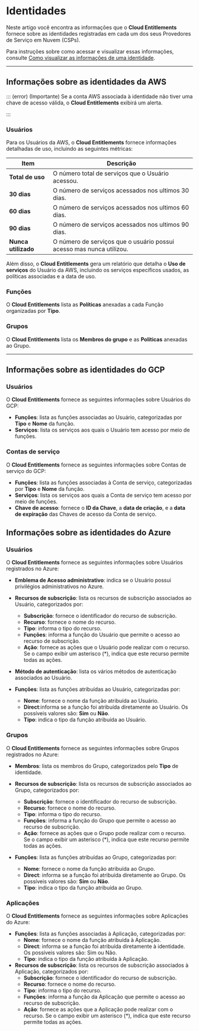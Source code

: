 # Identidades

Neste artigo você encontra as informações que o **Cloud Entitlements** fornece sobre as identidades registradas em cada um dos seus Provedores de Serviço em Nuvem (CSPs).

Para instruções sobre como acessar e visualizar essas informações, consulte [Como visualizar as informações de uma identidade](/v3-32/docs/pt/cloud-entitlements-how-to-view-an-identitys-information).


* * *
## Informações sobre as identidades da AWS

::: (error) (Importante)
Se a conta AWS associada à identidade não tiver uma chave de acesso válida, o **Cloud Entitlements** exibirá um alerta.


:::


### Usuários
Para os Usuários da AWS, o **Cloud Entitlements** fornece informações detalhadas de uso, incluindo as seguintes métricas:


| **Item** | **Descrição**|
| --- | --- |
| **Total de uso** |O número total de serviços que o Usuário acessou. |
| **30 dias** |O número de serviços acessados nos ultimos 30 dias.|
| **60 dias** | O número de serviços acessados nos ultimos 60 dias. |
| **90 dias** | O número de serviços acessados nos ultimos 90 dias. |
| **Nunca utilizado** | O número de serviços que o usuário possui acesso mas nunca utilizou.|

Além disso, o **Cloud Entitlements** gera um relatório que detalha o **Uso de serviços** do Usuário da AWS, incluindo os serviços específicos usados, as políticas associadas e a data de uso.


### Funções

O **Cloud Entitlements** lista  as **Políticas** anexadas a cada Função organizadas por **Tipo**.



### Grupos

O **Cloud Entitlements** lista os **Membros do grupo** e as **Políticas** anexadas ao Grupo.



* * *

## Informações sobre as identidades do GCP


### Usuários
O **Cloud Entitlements** fornece as seguintes informações sobre Usuários do GCP:

* **Funções**: lista as funções associadas ao Usuário, categorizadas por **Tipo** e **Nome** da função.
* **Serviços**: lista os serviços aos quais o Usuário tem acesso por meio de funções.


### Contas de serviço
O **Cloud Entitlements** fornece as seguintes informações sobre Contas de serviço do GCP:

* **Funções**: lista as funções associadas à Conta de serviço, categorizadas por **Tipo** e **Nome** da função.
* **Serviços**: lista os serviços aos quais a Conta de serviço tem acesso por meio de funções.
* **Chave de acesso**: fornece o **ID da Chave**, a **data de criação**, e a **data de expiração** das Chaves de acesso da Conta de serviço.


## Informações sobre as identidades do Azure

### Usuários
O **Cloud Entitlements** fornece as seguintes informações sobre Usuários registrados no Azure:


* **Emblema de Acesso administrativo**: indica se o Usuário possui privilégios administrativos no Azure.
* **Recursos de subscrição**: lista os recursos de subscrição associados ao Usuário, categorizados por:
    * **Subscrição**: fornece o identificador do recurso de subscrição.
    * **Recurso**: fornece o nome do recurso.
    * **Tipo**: informa o tipo do recurso.
    * **Funções**: informa a função do Usuário que permite o acesso ao recurso de subscrição.
    * **Ação**: fornece as ações que o Usuário pode realizar com o recurso. Se o campo exibir um asterisco (*), indica que este recurso permite todas as ações.


* **Método de autenticação**: lista os vários métodos de autenticação associados ao Usuário.

* **Funções**: lista as funções atribuídas ao Usuário, categorizadas por:

    * **Nome**: fornece o nome da função atribuída ao Usuário.
    * **Direct**:informa se a função foi atribuída diretamente ao Usuário. Os possíveis valores são: **Sim** ou **Não**.
    * **Tipo**: indica o tipo da função atribuída ao Usuário.

### Grupos

O **Cloud Entitlements** fornece as seguintes informações sobre Grupos registrados no Azure:

* **Membros**: lista os membros do Grupo, categorizados pelo **Tipo** de identidade.
* **Recursos de subscrição**: lista os recursos de subscrição associados ao Grupo, categorizados por:
    * **Subscrição**: fornece o identificador do recurso de subscrição.
    * **Recurso**: fornece o nome do recurso.
    * **Tipo**: informa o tipo do recurso.
    * **Funções**: informa a função do Grupo que permite o acesso ao recurso de subscrição.
    * **Ação**: fornece as ações que o Grupo pode realizar com o recurso. Se o campo exibir um asterisco (*), indica que este recurso permite todas as ações.

* **Funções**: lista as funções atribuídas ao Grupo, categorizadas por:
    * **Nome**: fornece o nome da função atribuída ao Grupo.
    * **Direct**: informa se a função foi atribuída diretamente ao Grupo. Os possíveis valores são: **Sim** ou **Não**.
    * **Tipo**: indica o tipo da função atribuída ao Grupo.

### Aplicações
O **Cloud Entitlements** fornece as seguintes informações sobre Aplicações do Azure:



* **Funções**: lista as funções associadas à Aplicação, categorizadas por:
    * **Nome**: fornece o nome da função atribuída à Aplicação.
    * **Direct**: informa se a função foi atribuída diretamente à identidade. Os possíveis valores são: Sim ou Não.
    * **Tipo**: indica o tipo da função atribuída à Aplicação.
* **Recursos de subscrição**: lista os recursos de subscrição associados à Aplicação, categorizados por:
    * **Subscrição**: fornece o identificador do recurso de subscrição.
    * **Recurso**: fornece o nome do recurso.
    * **Tipo**: informa o tipo do recurso.
    * **Funções**: informa a função da Aplicação que permite o acesso ao recurso de subscrição.
    * **Ação**: fornece as ações que a Aplicação pode realizar com o recurso. Se o campo exibir um asterisco (*), indica que este recurso permite todas as ações.